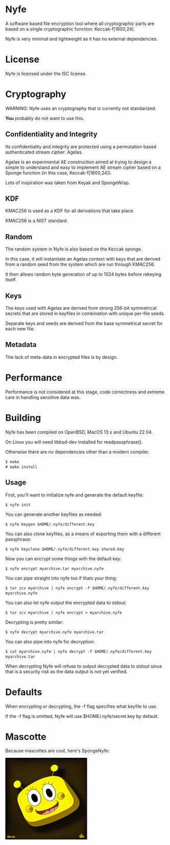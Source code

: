 # Nyfe

A software based file encryption tool where all cryptographic parts
are based on a single cryptographic function: Keccak-f[1600,24].

Nyfe is very minimal and lightweight as it has no external dependencies.

# License

Nyfe is licensed under the ISC license.

# Cryptography

WARNING: Nyfe uses an cryptography that is currently not standarized.

**You** probably do not want to use this.

## Confidentiality and Integrity

Its confidentiality and integrity are protected using a permutation
based authenticated stream cipher: Agelas.

Agelas is an experimental AE construction aimed at trying to design
a simple to understand and easy to implement AE stream cipher based
on a Sponge function (in this case, Keccak-f[1600,24]).

Lots of inspiration was taken from Keyak and SpongeWrap.

## KDF

KMAC256 is used as a KDF for all derivations that take place.

KMAC256 is a NIST standard.

## Random

The random system in Nyfe is also based on the Keccak sponge.

In this case, it will instantiate an Agelas context with keys
that are derived from a random seed from the system which are
run through KMAC256.

It then allows random byte generation of up to 1024 bytes before
rekeying itself.

## Keys

The keys used with Agelas are derived from strong 256-bit symmetrical
secrets that are stored in keyfiles in combination with unique per-file seeds.

Separate keys and seeds are derived from the base symmetrical secret
for each new file.

## Metadata

The lack of meta-data in encrypted files is by design.

# Performance

Performance is not considered at this stage, code correctness
and extreme care in handling sensitive data was.

# Building

Nyfe has been compiled on OpenBSD, MacOS 13.x and Ubuntu 22.04.

On Linux you will need libbsd-dev installed for readpassphrase().

Otherwise there are no dependencies other than a modern compiler.

```
$ make
# make install
```

Usage
-----

First, you'll want to initialize nyfe and generate the default keyfile:

```
$ nyfe init
```

You can generate another keyfiles as needed:

```
$ nyfe keygen $HOME/.nyfe/different.key
```

You can also clone keyfiles, as a means of exporting them with
a different passphrase:


```
$ nyfe keyclone $HOME/.nyfe/different.key shared.key
```

Now you can encrypt some things with the default key:

```
$ nyfe encrypt myarchive.tar myarchive.nyfe
```

You can pipe straight into nyfe too if thats your thing:

```
$ tar zcv myarchive | nyfe encrypt -f $HOME/.nyfe/different.key myarchive.nyfe
```

You can also let nyfe output the encrypted data to stdout:

```
$ tar zcv myarchive | nyfe encrypt > myarchive.nyfe
```

Decrypting is pretty similar:

```
$ nyfe decrypt myarchive.nyfe myarchive.tar
```

You can also pipe into nyfe for decryption:

```
$ cat myarchive.nyfe | nyfe decrypt -f $HOME/.nyfe/different.key myarchive.tar
```

When decrypting Nyfe will refuse to output decrypted data to stdout since
that is a security risk as the data output is not yet verified.

# Defaults

When encrypting or decrypting, the -f flag specifies what keyfile to use.

If the -f flag is omitted, Nyfe will use $HOME/.nyfe/secret.key by default.

# Mascotte

Because mascottes are cool, here's SpongeNyfe:

<img src="logo.png" alt="Nyfe" width="256px" />
